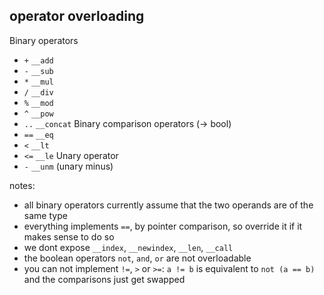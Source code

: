 ## operator overloading
Binary operators
* `+`  `__add`
* `-`  `__sub`
* `*`  `__mul`
* `/`  `__div`
* `%`  `__mod`
* `^`  `__pow`
* `..` `__concat`
Binary comparison operators (-> bool)
* `==` `__eq`
* `<`  `__lt`
* `<=` `__le`
Unary operator
* `-`  `__unm` (unary minus)

notes:
* all binary operators currently assume that the two operands are of the same type
* everything implements `==`, by pointer comparison, so override it if it makes sense to do so
* we dont expose `__index`, `__newindex`, `__len`, `__call`
* the boolean operators `not`, `and`, `or` are not overloadable
* you can not implement `!=`, `>` or `>=`: `a != b` is equivalent to `not (a == b)` and the comparisons just get swapped
